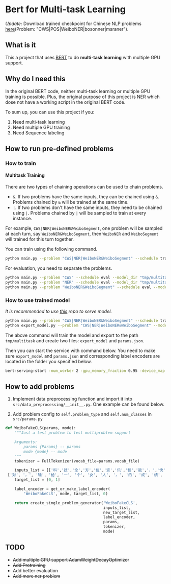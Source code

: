 # Bert for Multi-task Learning

*Update:* Download trained checkpoint for Chinese NLP problems [here](https://1drv.ms/f/s!An_n1-LB8-2dge5yixHNdtYbvZpiGw)(Problem: "CWS|POS|WeiboNER|bosonner|msraner").

## What is it

This a project that uses [BERT](https://github.com/google-research/bert) to do **multi-task learning** with multiple GPU support.

## Why do I need this

In the original BERT code, neither multi-task learning or multiple GPU training is possible. Plus, the original purpose of this project is NER which dose not have a working script in the original BERT code.

To sum up, you can use this project if you:

1. Need multi-task learning
2. Need multiple GPU training
3. Need Sequence labeling

## How to run pre-defined problems

### How to train

#### Multitask Training

There are two types of chaining operations can be used to chain problems.

- `&`. If two problems have the same inputs, they can be chained using `&`. Problems chained by `&` will be trained at the same time.
- `|`. If two problems don't have the same inputs, they need to be chained using `|`. Problems chained by `|` will be sampled to train at every instance.

For example, `CWS|NER|WeiboNER&WeiboSegment`, one problem will be sampled at each turn, say `WeiboNER&WeiboSegment`, then `WeiboNER` and `WeiboSegment` will trained for this turn together.

You can train using the following command.

```bash
python main.py --problem "CWS|NER|WeiboNER&WeiboSegment" --schedule train --model_dir "tmp/multitask"
```

For evaluation, you need to separate the problems.

```bash
python main.py --problem "CWS" --schedule eval --model_dir "tmp/multitask"
python main.py --problem "NER" --schedule eval --model_dir "tmp/multitask"
python main.py --problem "WeiboNER&WeiboSegment" --schedule eval --model_dir "tmp/multitask"
```

### How to use trained model

*It is recommended to use [this](https://github.com/JayYip/bert-as-service) repo to serve model.*

```bash
python main.py --problem "CWS|NER|WeiboNER&WeiboSegment" --schedule train --model_dir "tmp/multitask"
python export_model.py --problem "CWS|NER|WeiboNER&WeiboSegment" --model_dir "tmp/multitask"
```

The above command will train the model and export to the path `tmp/multitask` and create two files: `export_model` and `params.json`.

Then you can start the service with command below. You need to make sure `export_model` and `params.json` and corresponding label encoders are located in the folder you specified below.

```bash
bert-serving-start -num_worker 2 -gpu_memory_fraction 0.95 -device_map 0 1 -problem "CWS|NER|WeiboNER&WeiboSegment" -model_dir tmp/multitask
```

## How to add problems

1. Implement data preprocessing function and import it into `src/data_preprocessing/__init__.py`. One example can be found below.


2. Add problem config to `self.problem_type` and `self.num_classes` in `src/params.py`

```python
def WeiboFakeCLS(params, mode):
    """Just a test problem to test multiproblem support

    Arguments:
        params {Params} -- params
        mode {mode} -- mode
    """
    tokenizer = FullTokenizer(vocab_file=params.vocab_file)

    inputs_list = [['科','技','全','方','位','资','讯','智','能','，','快','捷','的','汽','车','生','活','需','要','有','三','屏','一','云','爱','你'],
 ['对', '，', '输', '给', '一', '个', '女', '人', '，', '的', '成', '绩', '。', '失', '望']]
    target_list = [0, 1]

    label_encoder = get_or_make_label_encoder(
        'WeiboFakeCLS', mode, target_list, 0)

    return create_single_problem_generator('WeiboFakeCLS',
                                           inputs_list,
                                           new_target_list,
                                           label_encoder,
                                           params,
                                           tokenizer,
                                           mode)
```

## TODO

- ~~Add multiple GPU support AdamWeightDecayOptimizer~~
- ~~Add Pretraining~~
- Add better evaluation
- ~~Add more ner problem~~
